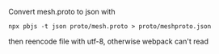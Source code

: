 Convert mesh.proto to json with
```
npx pbjs -t json proto/mesh.proto > proto/meshproto.json
```
then reencode file with utf-8, otherwise webpack can't read